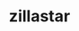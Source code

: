 ---
title: zillastar
github: https://github.com/zillastar
mode: dark
transition: 3s
archetype:
  - Little Bit of Everything
---